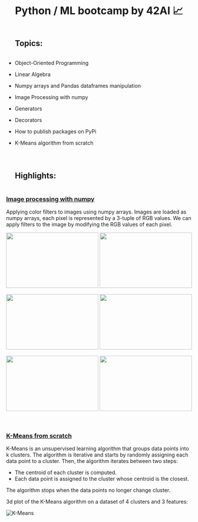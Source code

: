 <div align="center">
  <center><h1>Python / ML bootcamp by 42AI 📈</h1></center>
  </div>

<div id="user-content-toc">
  <ul>
    <summary><h2 style="display: inline-block;">Topics:</h2></summary>
  </ul>
</div>


-   Object-Oriented Programming

-   Linear Algebra

-   Numpy arrays and Pandas dataframes manipulation

-   Image Processing with numpy

-   Generators

-   Decorators

-   How to publish packages on PyPi

-   K-Means algorithm from scratch

#

<div id="user-content-toc">
  <ul>
    <summary><h2 style="display: inline-block;">Highlights:</h2></summary>
  </ul>
</div>


### <u>Image processing with numpy</u>

Applying color filters to images using numpy arrays.
Images are loaded as numpy arrays, each pixel is represented by a 3-tuple of RGB values. We can apply filters to the image by modifying the RGB values of each pixel.

<p float="left">
<img src="https://user-images.githubusercontent.com/91064070/218063205-899eef39-b3dc-49db-9467-2be7149eab1e.jpg" width="250" height="150">
<img src="https://user-images.githubusercontent.com/91064070/218063346-350e66ae-c539-4b2e-ab18-eec930d225ee.PNG" width="250" height="150">
</p>

<p float="left">
<img src="https://user-images.githubusercontent.com/91064070/218063263-3057c018-9385-4282-817f-d96dc8f31eed.PNG" width="250" height="150">
<img src="https://user-images.githubusercontent.com/91064070/218063164-266d1760-32e6-44cd-897a-78011a922091.PNG" width="250" height="150">
</p>

<p float="left">
<img src="https://user-images.githubusercontent.com/91064070/218063471-8db2e144-fc1a-410b-b593-0ac73122c62b.PNG" width="250" height="150">
<img src="https://user-images.githubusercontent.com/91064070/218063362-8b1d78d1-aaca-48e2-aff5-db86a74fe0ce.PNG" width="250" height="150">
</p>

<br />

### <u>K-Means from scratch</u>

K-Means is an unsupervised learning algorithm that groups data points into k clusters. The algorithm is iterative and starts by randomly assigning each data point to a cluster. Then, the algorithm iterates between two steps:

-   The centroid of each cluster is computed.
-   Each data point is assigned to the cluster whose centroid is the closest.

The algorithm stops when the data points no longer change cluster.

3d plot of the K-Means algorithm on a dataset of 4 clusters and 3 features:

![K-Means](https://user-images.githubusercontent.com/91064070/218058393-38f82f1a-88d0-4d0c-940c-1e076763fdd6.png)
